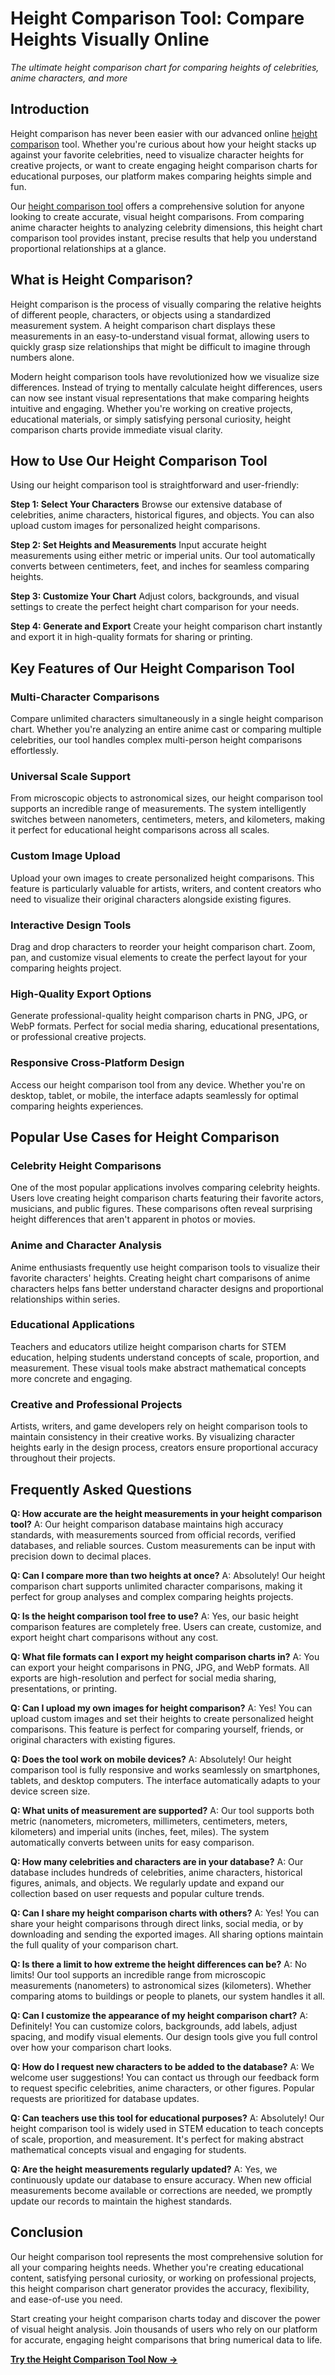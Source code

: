 # Height Comparison Tool: Compare Heights Visually Online

*The ultimate height comparison chart for comparing heights of celebrities, anime characters, and more*

## Introduction

Height comparison has never been easier with our advanced online [height comparison](https://compareheights.org) tool. Whether you're curious about how your height stacks up against your favorite celebrities, need to visualize character heights for creative projects, or want to create engaging height comparison charts for educational purposes, our platform makes comparing heights simple and fun.

Our [height comparison tool](https://compareheights.org) offers a comprehensive solution for anyone looking to create accurate, visual height comparisons. From comparing anime character heights to analyzing celebrity dimensions, this height chart comparison tool provides instant, precise results that help you understand proportional relationships at a glance.

## What is Height Comparison?

Height comparison is the process of visually comparing the relative heights of different people, characters, or objects using a standardized measurement system. A height comparison chart displays these measurements in an easy-to-understand visual format, allowing users to quickly grasp size relationships that might be difficult to imagine through numbers alone.

Modern height comparison tools have revolutionized how we visualize size differences. Instead of trying to mentally calculate height differences, users can now see instant visual representations that make comparing heights intuitive and engaging. Whether you're working on creative projects, educational materials, or simply satisfying personal curiosity, height comparison charts provide immediate visual clarity.

## How to Use Our Height Comparison Tool

Using our height comparison tool is straightforward and user-friendly:

**Step 1: Select Your Characters**
Browse our extensive database of celebrities, anime characters, historical figures, and objects. You can also upload custom images for personalized height comparisons.

**Step 2: Set Heights and Measurements**
Input accurate height measurements using either metric or imperial units. Our tool automatically converts between centimeters, feet, and inches for seamless comparing heights.

**Step 3: Customize Your Chart**
Adjust colors, backgrounds, and visual settings to create the perfect height chart comparison for your needs.

**Step 4: Generate and Export**
Create your height comparison chart instantly and export it in high-quality formats for sharing or printing.

## Key Features of Our Height Comparison Tool

### Multi-Character Comparisons
Compare unlimited characters simultaneously in a single height comparison chart. Whether you're analyzing an entire anime cast or comparing multiple celebrities, our tool handles complex multi-person height comparisons effortlessly.

### Universal Scale Support
From microscopic objects to astronomical sizes, our height comparison tool supports an incredible range of measurements. The system intelligently switches between nanometers, centimeters, meters, and kilometers, making it perfect for educational height comparisons across all scales.

### Custom Image Upload
Upload your own images to create personalized height comparisons. This feature is particularly valuable for artists, writers, and content creators who need to visualize their original characters alongside existing figures.

### Interactive Design Tools
Drag and drop characters to reorder your height comparison chart. Zoom, pan, and customize visual elements to create the perfect layout for your comparing heights project.

### High-Quality Export Options
Generate professional-quality height comparison charts in PNG, JPG, or WebP formats. Perfect for social media sharing, educational presentations, or professional creative projects.

### Responsive Cross-Platform Design
Access our height comparison tool from any device. Whether you're on desktop, tablet, or mobile, the interface adapts seamlessly for optimal comparing heights experiences.

## Popular Use Cases for Height Comparison

### Celebrity Height Comparisons
One of the most popular applications involves comparing celebrity heights. Users love creating height comparison charts featuring their favorite actors, musicians, and public figures. These comparisons often reveal surprising height differences that aren't apparent in photos or movies.

### Anime and Character Analysis
Anime enthusiasts frequently use height comparison tools to visualize their favorite characters' heights. Creating height chart comparisons of anime characters helps fans better understand character designs and proportional relationships within series.

### Educational Applications
Teachers and educators utilize height comparison charts for STEM education, helping students understand concepts of scale, proportion, and measurement. These visual tools make abstract mathematical concepts more concrete and engaging.

### Creative and Professional Projects
Artists, writers, and game developers rely on height comparison tools to maintain consistency in their creative works. By visualizing character heights early in the design process, creators ensure proportional accuracy throughout their projects.

## Frequently Asked Questions

**Q: How accurate are the height measurements in your height comparison tool?**
A: Our height comparison database maintains high accuracy standards, with measurements sourced from official records, verified databases, and reliable sources. Custom measurements can be input with precision down to decimal places.

**Q: Can I compare more than two heights at once?**
A: Absolutely! Our height comparison chart supports unlimited character comparisons, making it perfect for group analyses and complex comparing heights projects.

**Q: Is the height comparison tool free to use?**
A: Yes, our basic height comparison features are completely free. Users can create, customize, and export height chart comparisons without any cost.

**Q: What file formats can I export my height comparison charts in?**
A: You can export your height comparisons in PNG, JPG, and WebP formats. All exports are high-resolution and perfect for social media sharing, presentations, or printing.

**Q: Can I upload my own images for height comparison?**
A: Yes! You can upload custom images and set their heights to create personalized height comparisons. This feature is perfect for comparing yourself, friends, or original characters with existing figures.

**Q: Does the tool work on mobile devices?**
A: Absolutely! Our height comparison tool is fully responsive and works seamlessly on smartphones, tablets, and desktop computers. The interface automatically adapts to your device screen size.

**Q: What units of measurement are supported?**
A: Our tool supports both metric (nanometers, micrometers, millimeters, centimeters, meters, kilometers) and imperial units (inches, feet, miles). The system automatically converts between units for easy comparison.

**Q: How many celebrities and characters are in your database?**
A: Our database includes hundreds of celebrities, anime characters, historical figures, animals, and objects. We regularly update and expand our collection based on user requests and popular culture trends.

**Q: Can I share my height comparison charts with others?**
A: Yes! You can share your height comparisons through direct links, social media, or by downloading and sending the exported images. All sharing options maintain the full quality of your comparison chart.

**Q: Is there a limit to how extreme the height differences can be?**
A: No limits! Our tool supports an incredible range from microscopic measurements (nanometers) to astronomical sizes (kilometers). Whether comparing atoms to buildings or people to planets, our system handles it all.

**Q: Can I customize the appearance of my height comparison chart?**
A: Definitely! You can customize colors, backgrounds, add labels, adjust spacing, and modify visual elements. Our design tools give you full control over how your comparison chart looks.

**Q: How do I request new characters to be added to the database?**
A: We welcome user suggestions! You can contact us through our feedback form to request specific celebrities, anime characters, or other figures. Popular requests are prioritized for database updates.

**Q: Can teachers use this tool for educational purposes?**
A: Absolutely! Our height comparison tool is widely used in STEM education to teach concepts of scale, proportion, and measurement. It's perfect for making abstract mathematical concepts visual and engaging for students.

**Q: Are the height measurements regularly updated?**
A: Yes, we continuously update our database to ensure accuracy. When new official measurements become available or corrections are needed, we promptly update our records to maintain the highest standards.

## Conclusion

Our height comparison tool represents the most comprehensive solution for all your comparing heights needs. Whether you're creating educational content, satisfying personal curiosity, or working on professional projects, this height comparison chart generator provides the accuracy, flexibility, and ease-of-use you need.

Start creating your height comparison charts today and discover the power of visual height analysis. Join thousands of users who rely on our platform for accurate, engaging height comparisons that bring numerical data to life.

[**Try the Height Comparison Tool Now →**](https://compareheights.org)